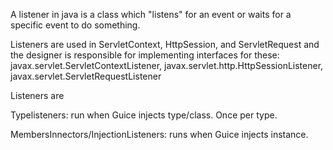 A listener in java is a class which "listens" for an event or waits
for a specific event to do something. 

Listeners are used in ServletContext, HttpSession, and ServletRequest and the 
designer is responsible for implementing interfaces for these: 
javax.servlet.ServletContextListener, javax.servlet.http.HttpSessionListener, 
javax.servlet.ServletRequestListener

Listeners are 

Typelisteners: run when Guice injects type/class. Once per type.

MembersInnectors/InjectionListeners: runs when Guice injects instance. 
